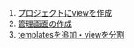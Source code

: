 1. [プロジェクトにviewを作成](https://github.com/JironBach/newbee_django/blob/develop/markdown/2.make_views_to_prj.md)
2. [管理画面の作成](https://github.com/JironBach/newbee_django/blob/develop/markdown/1.manage_django.md)
3. [templatesを追加・viewを分割](https://github.com/JironBach/newbee_django/blob/develop/markdown/3.make_templates.md)
